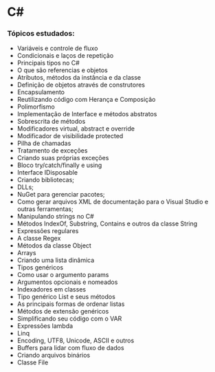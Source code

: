 # C#

### Tópicos estudados:
- Variáveis e controle de fluxo
- Condicionais e laços de repetição
- Principais tipos no C#
- O que são referencias e objetos
- Atributos, métodos da instância e da classe
- Definição de objetos através de construtores
- Encapsulamento
- Reutilizando código com Herança e Composição
- Polimorfismo
- Implementação de Interface e métodos abstratos
- Sobrescrita de métodos
- Modificadores virtual, abstract e override
- Modificador de visibilidade protected
- Pilha de chamadas
- Tratamento de exceções
- Criando suas próprias exceções
- Bloco try/catch/finally e using
- Interface IDisposable
- Criando bibliotecas;
- DLLs;
- NuGet para gerenciar pacotes;
- Como gerar arquivos XML de documentação para o Visual Studio e outras ferramentas;
- Manipulando strings no C#
- Métodos IndexOf, Substring, Contains e outros da classe String
- Expressões regulares
- A classe Regex
- Métodos da classe Object
- Arrays
- Criando uma lista dinâmica
- Tipos genéricos
- Como usar o argumento params
- Argumentos opcionais e nomeados
- Indexadores em classes
- Tipo genérico List e seus métodos
- As principais formas de ordenar listas
- Métodos de extensão genéricos
- Simplificando seu código com o VAR
- Expressões lambda
- Linq
- Encoding, UTF8, Unicode, ASCII e outros
- Buffers para lidar com fluxo de dados
- Criando arquivos binários
- Classe File
